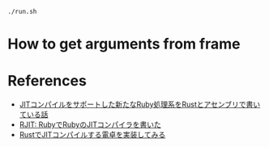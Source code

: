 ```bash
./run.sh
```

# How to get arguments from frame

# References
- [JITコンパイルをサポートした新たなRuby処理系をRustとアセンブリで書いている話](https://qiita.com/sisshiki1969/items/c4ab0d61f1e88f1ad99e)
- [RJIT: RubyでRubyのJITコンパイラを書いた](https://k0kubun.hatenablog.com/entry/rjit)
- [RustでJITコンパイルする電卓を実装してみる](https://qiita.com/0yoyoyo/items/b809f0c24347d65ea885)
